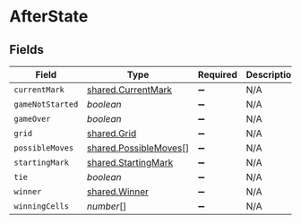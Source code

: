 # AfterState


## Fields

| Field                                                          | Type                                                           | Required                                                       | Description                                                    |
| -------------------------------------------------------------- | -------------------------------------------------------------- | -------------------------------------------------------------- | -------------------------------------------------------------- |
| `currentMark`                                                  | [shared.CurrentMark](../../models/shared/currentmark.md)       | :heavy_minus_sign:                                             | N/A                                                            |
| `gameNotStarted`                                               | *boolean*                                                      | :heavy_minus_sign:                                             | N/A                                                            |
| `gameOver`                                                     | *boolean*                                                      | :heavy_minus_sign:                                             | N/A                                                            |
| `grid`                                                         | [shared.Grid](../../models/shared/grid.md)                     | :heavy_minus_sign:                                             | N/A                                                            |
| `possibleMoves`                                                | [shared.PossibleMoves](../../models/shared/possiblemoves.md)[] | :heavy_minus_sign:                                             | N/A                                                            |
| `startingMark`                                                 | [shared.StartingMark](../../models/shared/startingmark.md)     | :heavy_minus_sign:                                             | N/A                                                            |
| `tie`                                                          | *boolean*                                                      | :heavy_minus_sign:                                             | N/A                                                            |
| `winner`                                                       | [shared.Winner](../../models/shared/winner.md)                 | :heavy_minus_sign:                                             | N/A                                                            |
| `winningCells`                                                 | *number*[]                                                     | :heavy_minus_sign:                                             | N/A                                                            |
